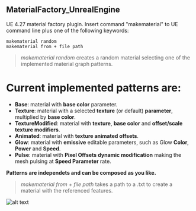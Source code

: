 ## MaterialFactory_UnrealEngine

UE 4.27 material factory plugin. 
Insert command "makematerial" to UE command line plus one of the following keywords:
```
makematerial random
makematerial from + file path
```
> *makematerial random* creates a random material selecting one of the implemented material graph patterns.

# Current implemented patterns are:

* **Base**: material with **base color** parameter.
* **Texture**: material with a selected **texture** (or default) **parameter**, multiplied by **base color**.
* **TextureModified**: material with **texture**, **base color** and **offset/scale texture modifiers**.
* **Animated**: material with **texture animated offsets**.
* **Glow**: material with **emissive** editable parameters, such as Glow **Color**, **Power** and **Speed**.
* **Pulse**: material with **Pixel Offsets dynamic modification** making the mesh pulsing at **Speed Parameter** rate.

**Patterns are independets and can be composed as you like.**

> *makematerial from + file path* takes a path to a .txt to create a material with the referenced features.

![alt text](https://github.com/[username]/[reponame]/blob/[branch]/image.jpg?raw=true)
